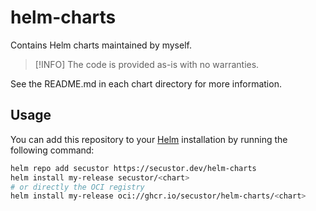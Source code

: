 # helm-charts
Contains Helm charts maintained by myself.

> [!INFO]
> The code is provided as-is with no warranties.

See the README.md in each chart directory for more information.

## Usage
You can add this repository to your [Helm](https://helm.sh/) installation by running the following command:

```bash
helm repo add secustor https://secustor.dev/helm-charts
helm install my-release secustor/<chart>
# or directly the OCI registry
helm install my-release oci://ghcr.io/secustor/helm-charts/<chart>
```
